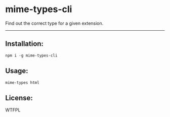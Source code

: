 # mime-types-cli

Find out the correct type for a given extension.

--------

## Installation:

`npm i -g mime-types-cli`

## Usage:

`mime-types html`

## License:

WTFPL
